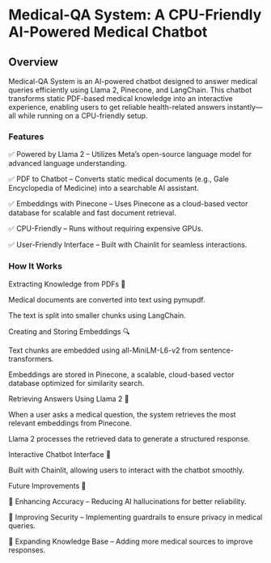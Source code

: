 # Medical-QA System: A CPU-Friendly AI-Powered Medical Chatbot
## Overview
Medical-QA System is an AI-powered chatbot designed to answer medical queries efficiently using Llama 2, Pinecone, and LangChain. This chatbot transforms static PDF-based medical knowledge into an interactive experience, enabling users to get reliable health-related answers instantly—all while running on a CPU-friendly setup.

### Features
✅ Powered by Llama 2 – Utilizes Meta’s open-source language model for advanced language understanding.

✅ PDF to Chatbot – Converts static medical documents (e.g., Gale Encyclopedia of Medicine) into a searchable AI assistant.

✅ Embeddings with Pinecone – Uses Pinecone as a cloud-based vector database for scalable and fast document retrieval.

✅ CPU-Friendly – Runs without requiring expensive GPUs.

✅ User-Friendly Interface – Built with Chainlit for seamless interactions.


### How It Works
Extracting Knowledge from PDFs 📄

Medical documents are converted into text using pymupdf.

The text is split into smaller chunks using LangChain.

Creating and Storing Embeddings 🔍

Text chunks are embedded using all-MiniLM-L6-v2 from sentence-transformers.

Embeddings are stored in Pinecone, a scalable, cloud-based vector database optimized for similarity search.

Retrieving Answers Using Llama 2 🤖

When a user asks a medical question, the system retrieves the most relevant embeddings from Pinecone.

Llama 2 processes the retrieved data to generate a structured response.

Interactive Chatbot Interface 💬

Built with Chainlit, allowing users to interact with the chatbot smoothly.


Future Improvements 🚀

🔹 Enhancing Accuracy – Reducing AI hallucinations for better reliability.

🔹 Improving Security – Implementing guardrails to ensure privacy in medical queries.

🔹 Expanding Knowledge Base – Adding more medical sources to improve responses.
